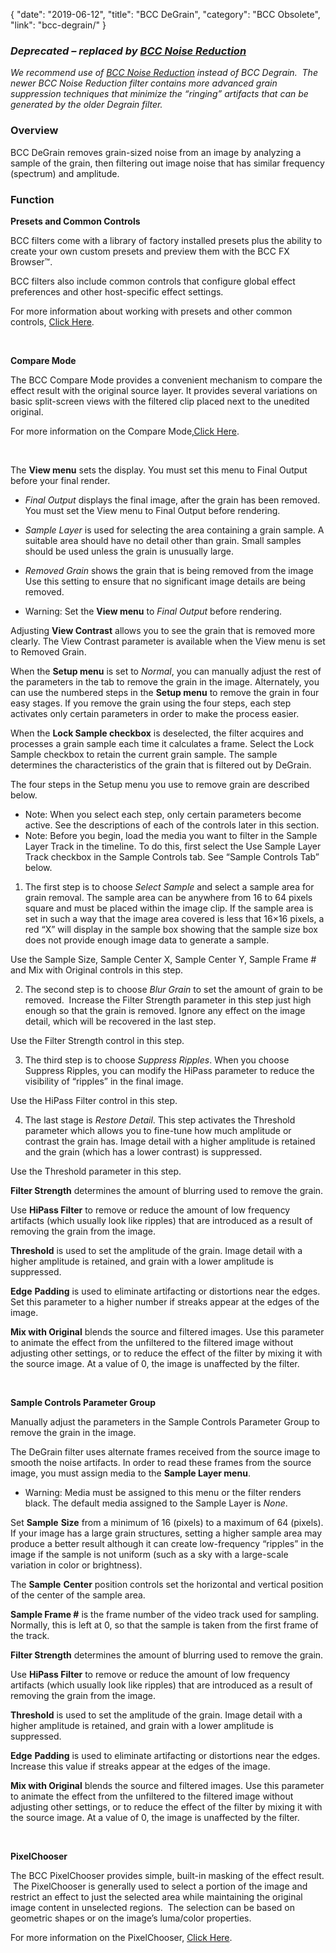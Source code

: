 {
"date": "2019-06-12",
"title": "BCC DeGrain",
"category": "BCC Obsolete",
"link": "bcc-degrain/"
}

 ### *Deprecated – replaced by [BCC Noise Reduction](/documentation/continuum/bcc-noise-reduction)*


*We recommend use of [BCC Noise Reduction](/documentation/continuum/bcc-noise-reduction) instead of BCC Degrain.  The newer BCC Noise Reduction filter contains more advanced grain suppression techniques that minimize the “ringing” artifacts that can be generated by the older Degrain filter.*


### Overview


BCC DeGrain removes grain-sized noise from an image by analyzing a sample of the grain, then filtering out image noise that has similar frequency (spectrum) and amplitude.


### Function


**Presets and Common Controls**


BCC filters come with a library of factory installed presets plus the ability to create your own custom presets and preview them with the BCC FX Browser™.


BCC filters also include common controls that configure global effect preferences and other host-specific effect settings.


For more information about working with presets and other common controls, [Click Here](/documentation/continuum/bcc-common-controls/).

 


**Compare Mode**


The BCC Compare Mode provides a convenient mechanism to compare the effect result with the original source layer. It provides several variations on basic split-screen views with the filtered clip placed next to the unedited original.


For more information on the Compare Mode,[Click Here](/documentation/continuum/bcc-compare-mode/).

 


The **View menu** sets the display. You must set this menu to Final Output before your final render.


* *Final Output* displays the final image, after the grain has been removed. You must set the View menu to Final Output before rendering.
* *Sample Layer* is used for selecting the area containing a grain sample. A suitable area should have no detail other than grain. Small samples should be used unless the grain is unusually large.
* *Removed Grain* shows the grain that is being removed from the image Use this setting to ensure that no significant image details are being removed.


* Warning: Set the **View menu** to *Final Output* before rendering.


Adjusting **View Contrast** allows you to see the grain that is removed more clearly. The View Contrast parameter is available when the View menu is set to Removed Grain.


When the **Setup menu** is set to *Normal*, you can manually adjust the rest of the parameters in the tab to remove the grain in the image. Alternately, you can use the numbered steps in the **Setup menu** to remove the grain in four easy stages. If you remove the grain using the four steps, each step activates only certain parameters in order to make the process easier.


When the **Lock Sample checkbox** is deselected, the filter acquires and processes a grain sample each time it calculates a frame. Select the Lock Sample checkbox to retain the current grain sample. The sample determines the characteristics of the grain that is filtered out by DeGrain.


The four steps in the Setup menu you use to remove grain are described below.


* Note: When you select each step, only certain parameters become active. See the descriptions of each of the controls later in this section.
* Note: Before you begin, load the media you want to filter in the Sample Layer Track in the timeline. To do this, first select the Use Sample Layer Track checkbox in the Sample Controls tab. See “Sample Controls Tab” below.


1. The first step is to choose *Select Sample* and select a sample area for grain removal. The sample area can be anywhere from 16 to 64 pixels square and must be placed within the image clip. If the sample area is set in such a way that the image area covered is less that 16×16 pixels, a red “X” will display in the sample box showing that the sample size box does not provide enough image data to generate a sample.


Use the Sample Size, Sample Center X, Sample Center Y, Sample Frame # and Mix with Original controls in this step.


2. The second step is to choose *Blur Grain* to set the amount of grain to be removed.  Increase the Filter Strength parameter in this step just high enough so that the grain is removed. Ignore any effect on the image detail, which will be recovered in the last step.


Use the Filter Strength control in this step.


3. The third step is to choose *Suppress Ripples*. When you choose Suppress Ripples, you can modify the HiPass parameter to reduce the visibility of “ripples” in the final image.


Use the HiPass Filter control in this step.


4. The last stage is *Restore Detail*. This step activates the Threshold parameter which allows you to fine-tune how much amplitude or contrast the grain has. Image detail with a higher amplitude is retained and the grain (which has a lower contrast) is suppressed.


Use the Threshold parameter in this step.


**Filter Strength** determines the amount of blurring used to remove the grain.


Use **HiPass Filter** to remove or reduce the amount of low frequency artifacts (which usually look like ripples) that are introduced as a result of removing the grain from the image.


**Threshold** is used to set the amplitude of the grain. Image detail with a higher amplitude is retained, and grain with a lower amplitude is suppressed.


**Edge** **Padding** is used to eliminate artifacting or distortions near the edges. Set this parameter to a higher number if streaks appear at the edges of the image.


**Mix with Original** blends the source and filtered images. Use this parameter to animate the effect from the unfiltered to the filtered image without adjusting other settings, or to reduce the effect of the filter by mixing it with the source image. At a value of 0, the image is unaffected by the filter.


 


**Sample Controls Parameter Group**


Manually adjust the parameters in the Sample Controls Parameter Group to remove the grain in the image.


The DeGrain filter uses alternate frames received from the source image to smooth the noise artifacts. In order to read these frames from the source image, you must assign media to the **Sample Layer menu**.


* Warning: Media must be assigned to this menu or the filter renders black. The default media assigned to the Sample Layer is *None*.


Set **Sample** **Size** from a minimum of 16 (pixels) to a maximum of 64 (pixels). If your image has a large grain structures, setting a higher sample area may produce a better result although it can create low-frequency “ripples” in the image if the sample is not uniform (such as a sky with a large-scale variation in color or brightness).


The **Sample** **Center** position controls set the horizontal and vertical position of the center of the sample area.


**Sample Frame #** is the frame number of the video track used for sampling. Normally, this is left at 0, so that the sample is taken from the first frame of the track.


**Filter Strength** determines the amount of blurring used to remove the grain.


Use **HiPass Filter** to remove or reduce the amount of low frequency artifacts (which usually look like ripples) that are introduced as a result of removing the grain from the image.


**Threshold** is used to set the amplitude of the grain. Image detail with a higher amplitude is retained, and grain with a lower amplitude is suppressed.


**Edge** **Padding** is used to eliminate artifacting or distortions near the edges. Increase this value if streaks appear at the edges of the image.


**Mix with Original** blends the source and filtered images. Use this parameter to animate the effect from the unfiltered to the filtered image without adjusting other settings, or to reduce the effect of the filter by mixing it with the source image. At a value of 0, the image is unaffected by the filter.


 


**PixelChooser**


The BCC PixelChooser provides simple, built-in masking of the effect result.  The PixelChooser is generally used to select a portion of the image and restrict an effect to just the selected area while maintaining the original image content in unselected regions.  The selection can be based on geometric shapes or on the image’s luma/color properties.


For more information on the PixelChooser, [Click Here](/documentation/continuum/bcc-pixel-chooser/).

 